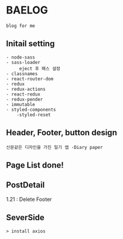# BAELOG

    blog for me

## Initail setting

    - node-sass
    - sass-loader
         eject 후 패스 설정
    - classnames
    - react-router-dom
    - redux
    - redux-actions
    - react-redux
    - redux-pender
    - immutable
    - styled-components
        -styled-reset

## Header, Footer, button design

    신문같은 디자인을 가진 일기 앱 -Diary paper

## Page List done!

## PostDetail

1.21 : Delete Footer

## SeverSide

    > install axios
